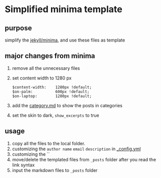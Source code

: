 
# Simplified minima template

## purpose

simplify the [jekyll/minima](https://github.com/jekyll/minima), and use these files as template

   
## major changes from minima

1. remove all the unnecessary files

1. set content width  to 1280 px 
    ```
    $content-width:    1280px !default;
    $on-palm:          600px !default;
    $on-laptop:        1280px !default;
    ```
2. add the [category.md](category.md) to show the posts in categories

3. set the skin to dark, `show_excerpts` to true

## usage

1. copy all the files to the local folder.
1. customizing the `author name` `email` `description` in [_config.yml](_config.yml)
1. customizing the ``
1. move/delete the templated files from `_posts` folder after you read the link syntax
1. input the markdown files to `_posts`  folder
